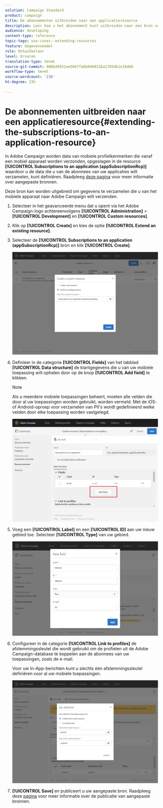 ```yaml
---
solution: Campaign Standard
product: campaign
title: De abonnementen uitbreiden naar een applicatieresource
description: Leer hoe u het abonnement kunt uitbreiden naar een bron van een toepassing
audience: developing
content-type: reference
topic-tags: use-cases--extending-resources
feature: Gegevensmodel
role: Ontwikkelaar
level: Ervaren
translation-type: tm+mt
source-git-commit: 088b49931ee5047fa6b949813ba17654b1e10d60
workflow-type: tm+mt
source-wordcount: '236'
ht-degree: 23%

---
```



# De abonnementen uitbreiden naar een applicatieresource{#extending-the-subscriptions-to-an-application-resource}

In Adobe Campaign worden data van mobiele profielkenmerken die vanaf een mobiel apparaat worden verzonden, opgeslagen in de resource **[!UICONTROL Subscriptions to an application (appSubscriptionRcp)]** waardoor u de data die u van de abonnees van uw applicaties wilt verzamelen, kunt definiëren. Raadpleeg [deze pagina](../../developing/using/key-steps-to-add-a-resource.md) voor meer informatie over aangepaste bronnen.

Deze bron kan worden uitgebreid om gegevens te verzamelen die u van het mobiele apparaat naar Adobe Campaign wilt verzenden.

1. Selecteer in het geavanceerde menu dat u opent via het Adobe Campaign-logo achtereenvolgens **[!UICONTROL Administration]** > **[!UICONTROL Development]** en **[!UICONTROL Custom resources]**.
1. Klik op **[!UICONTROL Create]** en kies de optie **[!UICONTROL Extend an existing resource]**.
1. Selecteer de **[!UICONTROL Subscriptions to an application (appSubscriptionRcp)]** bron en klik **[!UICONTROL Create]**.

   ![](assets/in_app_personal_data_4.png)

1. Definieer in de categorie **[!UICONTROL Fields]** van het tabblad **[!UICONTROL Data structure]** de klantgegevens die u van uw mobiele toepassing wilt ophalen door op de knop **[!UICONTROL Add field]** te klikken.

   >[!NOTE]
   >
   >Als u meerdere mobiele toepassingen beheert, moeten alle velden die door al uw toepassingen worden gebruikt, worden vermeld. Met de iOS- of Android-oproep voor verzamelen van PII&#39;s wordt gedefinieerd welke velden door elke toepassing worden vastgelegd.

   ![](assets/in_app_personal_data.png)

1. Voeg een **[!UICONTROL Label]** en een **[!UICONTROL ID]** aan uw nieuw gebied toe. Selecteer **[!UICONTROL Type]** van uw gebied.

   ![](assets/schema_extension_uc9.png)

1. Configureer in de categorie **[!UICONTROL Link to profiles]** de afstemmingssleutel die wordt gebruikt om de profielen uit de Adobe Campaign-database te koppelen aan de abonnees van uw toepassingen, zoals de e-mail.

   Voor uw In-App-berichten kunt u slechts één afstemmingssleutel definiëren voor al uw mobiele toepassingen.

   ![](assets/in_app_personal_data_3.png)

1. **[!UICONTROL Save]** en publiceert u uw aangepaste bron. Raadpleeg deze [pagina](../../developing/using/updating-the-database-structure.md#publishing-a-custom-resource) voor meer informatie over de publicatie van aangepaste bronnen.

